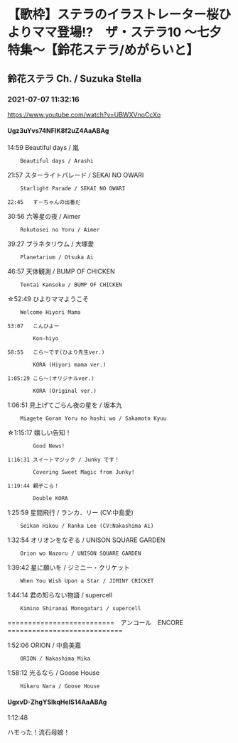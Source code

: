 # 【歌枠】ステラのイラストレーター桜ひよりママ登場!?　ザ・ステラ10 ～七夕特集～【鈴花ステラ/めがらいと】

## 鈴花ステラ Ch. / Suzuka Stella

### 2021-07-07 11:32:16

https://www.youtube.com/watch?v=UBWXVnoCcXo

#### Ugz3uYvs74NFIK8f2uZ4AaABAg

14:59	Beautiful days / 嵐

		Beautiful days / Arashi



21:57	スターライトパレード / SEKAI NO OWARI

		Starlight Parade / SEKAI NO OWARI

	22:45	すーちゃんの出番だ



30:56	六等星の夜 / Aimer

		Rokutosei no Yoru / Aimer



39:27	プラネタリウム / 大塚愛

		Planetarium / Otsuka Ai



46:57	天体観測 / BUMP OF CHICKEN

		Tentai Kansoku / BUMP OF CHICKEN



☆52:49	ひよりママようこそ

		Welcome Hiyori Mama

	53:07	こんひよー

			Kon-hiyo

	58:55	こら～です(ひより先生ver.)

			KORA (Hiyori mama ver.)

	1:05:29	こら～(オリジナルver.)

			KORA (Original ver.)



1:06:51	見上げてごらん夜の星を / 坂本九

		Miagete Goran Yoru no hoshi wo / Sakamoto Kyuu



☆1:15:17	嬉しい告知！

			Good News!

	1:16:31	スイートマジック / Junky です！

			Covering Sweet Magic from Junky!

	1:19:44	親子こら！

			Double KORA



1:25:59	星間飛行 / ランカ．リー (CV:中島愛)

		Seikan Hikou / Ranka Lee (CV:Nakashima Ai)



1:32:54	オリオンをなぞる / UNISON SQUARE GARDEN

		Orion wo Nazoru / UNISON SQUARE GARDEN



1:39:42	星に願いを / ジミニー・クリケット

		When You Wish Upon a Star / JIMINY CRICKET



1:44:14	君の知らない物語 / supercell

		Kimino Shiranai Monogatari / supercell



==========================　アンコール　ENCORE　============================



1:52:06	ORION / 中島美嘉

		ORION / Nakashima Mika



1:58:12	光るなら / Goose House

		Hikaru Nara / Goose House



#### UgxvD-ZhgYSIkqHelS14AaABAg

1:12:48

ハモった！流石母娘！

